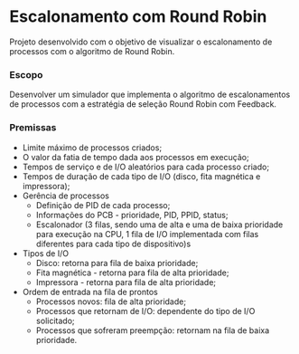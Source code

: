 # Escalonamento com Round Robin

Projeto desenvolvido com o objetivo de visualizar o escalonamento de processos com o algoritmo de Round Robin.


### Escopo
Desenvolver um simulador que implementa o algoritmo de escalonamentos de processos com a estratégia de seleção Round Robin com Feedback.

### Premissas
- Limite máximo de processos criados;
- O valor da fatia de tempo dada aos processos em execução;
- Tempos de serviço e de I/O aleatórios para cada processo criado;
- Tempos de duração de cada tipo de I/O (disco, fita magnética e impressora);
- Gerência de processos
    - Definição de PID de cada processo;
    - Informações do PCB - prioridade, PID, PPID, status;
    - Escalonador (3 filas, sendo uma de alta e uma de baixa prioridade para execução na CPU, 1 fila de I/O implementada com filas diferentes para cada tipo de dispositivo)s
- Tipos de I/O
    - Disco: retorna para fila de baixa prioridade;
    - Fita magnética - retorna para fila de alta prioridade;
    - Impressora - retorna para fila de alta prioridade;
- Ordem de entrada na fila de prontos
    - Processos novos: fila de alta prioridade;
    - Processos que retornam de I/O: dependente do tipo de I/O solicitado;
    - Processos que sofreram preempção: retornam na fila de baixa prioridade.
